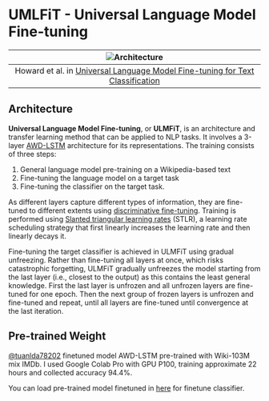 # UMLFiT - Universal Language Model Fine-tuning

| ![Architecture](https://production-media.paperswithcode.com/methods/Screen_Shot_2020-05-26_at_5.11.04_PM.png) | 
|:--:| 
| Howard et al. in [Universal Language Model Fine-tuning for Text Classification](https://paperswithcode.com/paper/universal-language-model-fine-tuning-for-text) |

## Architecture 
**Universal Language Model Fine-tuning**, or **ULMFiT**, is an architecture and transfer learning method that can be applied to NLP tasks. It involves a 3-layer [AWD-LSTM](https://paperswithcode.com/method/awd-lstm) architecture for its representations. The training consists of three steps: 
1. General language model pre-training on a Wikipedia-based text
2. Fine-tuning the language model on a target task
3. Fine-tuning the classifier on the target task.

As different layers capture different types of information, they are fine-tuned to different extents using [discriminative fine-tuning](https://paperswithcode.com/method/discriminative-fine-tuning). Training is performed using [Slanted triangular learning rates](https://paperswithcode.com/method/slanted-triangular-learning-rates) (STLR), a learning rate scheduling strategy that first linearly increases the learning rate and then linearly decays it.

Fine-tuning the target classifier is achieved in ULMFiT using gradual unfreezing. Rather than fine-tuning all layers at once, which risks catastrophic forgetting, ULMFiT gradually unfreezes the model starting from the last layer (i.e., closest to the output) as this contains the least general knowledge. First the last layer is unfrozen and all unfrozen layers are fine-tuned for one epoch. Then the next group of frozen layers is unfrozen and fine-tuned and repeat, until all layers are fine-tuned until convergence at the last iteration.

## Pre-trained Weight 
[@tuanlda78202](https://github.com/tuanlda78202) finetuned model AWD-LSTM pre-trained with Wiki-103M mix IMDb. I used Google Colab Pro with GPU P100, training approximate 22 hours and collected accuracy 94.4%.

You can load pre-trained model finetuned in [here](https://husteduvn-my.sharepoint.com/:u:/g/personal/tuan_lda204929_sis_hust_edu_vn/EeY-5xv_iT9Jl6DsOwsNsUEB59da4IbHKQb4GrqTlroI7w?e=nFYHLE) for finetune classifier.
